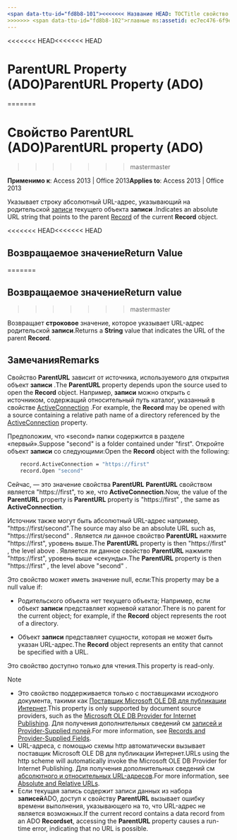 ```yaml
---
<span data-ttu-id="fd8b8-101"><<<<<<< Название HEAD: TOCTitle свойство ParentURL (ADO): свойство ParentURL (ADO) === название: свойство ParentURL (ADO) TOCTitle: свойство ParentURL (ADO)</span><span class="sxs-lookup"><span data-stu-id="fd8b8-101"><<<<<<< HEAD title: ParentURL Property (ADO) TOCTitle: ParentURL Property (ADO) ======= title: ParentURL property (ADO) TOCTitle: ParentURL property (ADO)</span></span>
>>>>>>> <span data-ttu-id="fd8b8-102">главные ms:assetid: ec7ec476-6f9e-8486-fe02-74995975df5c ms:mtpsurl: https://msdn.microsoft.com/library/JJ250200(v=office.15) ms:contentKeyID: 48548517 ms.date: 09/18/2015 mtps_version: v=office.15</span><span class="sxs-lookup"><span data-stu-id="fd8b8-102">master ms:assetid: ec7ec476-6f9e-8486-fe02-74995975df5c ms:mtpsurl: https://msdn.microsoft.com/library/JJ250200(v=office.15) ms:contentKeyID: 48548517 ms.date: 09/18/2015 mtps_version: v=office.15</span></span>
---
```


<span data-ttu-id="fd8b8-103"><<<<<<< HEAD</span><span class="sxs-lookup"><span data-stu-id="fd8b8-103"><<<<<<< HEAD</span></span>
# <a name="parenturl-property-ado"></a><span data-ttu-id="fd8b8-104">ParentURL Property (ADO)</span><span class="sxs-lookup"><span data-stu-id="fd8b8-104">ParentURL Property (ADO)</span></span>
=======
# <a name="parenturl-property-ado"></a><span data-ttu-id="fd8b8-105">Свойство ParentURL (ADO)</span><span class="sxs-lookup"><span data-stu-id="fd8b8-105">ParentURL property (ADO)</span></span>
>>>>>>> <span data-ttu-id="fd8b8-106">master</span><span class="sxs-lookup"><span data-stu-id="fd8b8-106">master</span></span>

<span data-ttu-id="fd8b8-107">**Применимо к**: Access 2013 | Office 2013</span><span class="sxs-lookup"><span data-stu-id="fd8b8-107">**Applies to**: Access 2013 | Office 2013</span></span>

<span data-ttu-id="fd8b8-108">Указывает строку абсолютный URL-адрес, указывающий на родительской [записи](record-object-ado.md) текущего объекта **записи** .</span><span class="sxs-lookup"><span data-stu-id="fd8b8-108">Indicates an absolute URL string that points to the parent [Record](record-object-ado.md) of the current **Record** object.</span></span>

<span data-ttu-id="fd8b8-109"><<<<<<< HEAD</span><span class="sxs-lookup"><span data-stu-id="fd8b8-109"><<<<<<< HEAD</span></span>
## <a name="return-value"></a><span data-ttu-id="fd8b8-110">Возвращаемое значение</span><span class="sxs-lookup"><span data-stu-id="fd8b8-110">Return Value</span></span>
=======
## <a name="return-value"></a><span data-ttu-id="fd8b8-111">Возвращаемое значение</span><span class="sxs-lookup"><span data-stu-id="fd8b8-111">Return value</span></span>
>>>>>>> <span data-ttu-id="fd8b8-112">master</span><span class="sxs-lookup"><span data-stu-id="fd8b8-112">master</span></span>

<span data-ttu-id="fd8b8-113">Возвращает **строковое** значение, которое указывает URL-адрес родительской **записи**.</span><span class="sxs-lookup"><span data-stu-id="fd8b8-113">Returns a **String** value that indicates the URL of the parent **Record**.</span></span>

## <a name="remarks"></a><span data-ttu-id="fd8b8-114">Замечания</span><span class="sxs-lookup"><span data-stu-id="fd8b8-114">Remarks</span></span>

<span data-ttu-id="fd8b8-115">Свойство **ParentURL** зависит от источника, используемого для открытия объект **записи** .</span><span class="sxs-lookup"><span data-stu-id="fd8b8-115">The **ParentURL** property depends upon the source used to open the **Record** object.</span></span> <span data-ttu-id="fd8b8-116">Например, **записи** можно открыть с источником, содержащий относительный путь каталог, указанный в свойстве [ActiveConnection](activeconnection-property-ado.md) .</span><span class="sxs-lookup"><span data-stu-id="fd8b8-116">For example, the **Record** may be opened with a source containing a relative path name of a directory referenced by the [ActiveConnection](activeconnection-property-ado.md) property.</span></span>

<span data-ttu-id="fd8b8-117">Предположим, что «second» папки содержится в разделе «первый».</span><span class="sxs-lookup"><span data-stu-id="fd8b8-117">Suppose "second" is a folder contained under "first".</span></span> <span data-ttu-id="fd8b8-118">Откройте объект **записи** со следующими:</span><span class="sxs-lookup"><span data-stu-id="fd8b8-118">Open the **Record** object with the following:</span></span>

```vb
    record.ActiveConnection = "https://first"
    record.Open "second"
```

<span data-ttu-id="fd8b8-119">Сейчас, — это значение свойства **ParentURL** **ParentURL** свойством является "https://first", то же, что **ActiveConnection**.</span><span class="sxs-lookup"><span data-stu-id="fd8b8-119">Now, the value of the **ParentURL** property is **ParentURL** property is "https://first" , the same as **ActiveConnection**.</span></span>

<span data-ttu-id="fd8b8-120">Источник также могут быть абсолютный URL-адрес например, "https://first/second".</span><span class="sxs-lookup"><span data-stu-id="fd8b8-120">The source may also be an absolute URL such as, "https://first/second" .</span></span> <span data-ttu-id="fd8b8-121">Является ли данное свойство **ParentURL** нажмите "https://first", уровень выше.</span><span class="sxs-lookup"><span data-stu-id="fd8b8-121">The **ParentURL** property is then "https://first" , the level above .</span></span> <span data-ttu-id="fd8b8-122">Является ли данное свойство **ParentURL** нажмите "https://first", уровень выше «секунды».</span><span class="sxs-lookup"><span data-stu-id="fd8b8-122">The **ParentURL** property is then "https://first" , the level above "second" .</span></span>

<span data-ttu-id="fd8b8-123">Это свойство может иметь значение null, если:</span><span class="sxs-lookup"><span data-stu-id="fd8b8-123">This property may be a null value if:</span></span>

- <span data-ttu-id="fd8b8-124">Родительского объекта нет текущего объекта; Например, если объект **записи** представляет корневой каталог.</span><span class="sxs-lookup"><span data-stu-id="fd8b8-124">There is no parent for the current object; for example, if the **Record** object represents the root of a directory.</span></span>

- <span data-ttu-id="fd8b8-125">Объект **записи** представляет сущности, которая не может быть указан URL-адрес.</span><span class="sxs-lookup"><span data-stu-id="fd8b8-125">The **Record** object represents an entity that cannot be specified with a URL.</span></span>

<span data-ttu-id="fd8b8-126">Это свойство доступно только для чтения.</span><span class="sxs-lookup"><span data-stu-id="fd8b8-126">This property is read-only.</span></span>


> [!NOTE]
> - <span data-ttu-id="fd8b8-127">Это свойство поддерживается только с поставщиками исходного документа, такими как [Поставщик Microsoft OLE DB для публикации Интернет](microsoft-ole-db-provider-for-internet-publishing.md).</span><span class="sxs-lookup"><span data-stu-id="fd8b8-127">This property is only supported by document source providers, such as the [Microsoft OLE DB Provider for Internet Publishing](microsoft-ole-db-provider-for-internet-publishing.md).</span></span> <span data-ttu-id="fd8b8-128">Для получения дополнительных сведений см [записей и Provider-Supplied полей](records-and-provider-supplied-fields.md).</span><span class="sxs-lookup"><span data-stu-id="fd8b8-128">For more information, see [Records and Provider-Supplied Fields](records-and-provider-supplied-fields.md).</span></span>
> - <span data-ttu-id="fd8b8-129">URL-адреса, с помощью схемы http автоматически вызывает поставщик Microsoft OLE DB для публикации Интернет.</span><span class="sxs-lookup"><span data-stu-id="fd8b8-129">URLs using the http scheme will automatically invoke the Microsoft OLE DB Provider for Internet Publishing.</span></span> <span data-ttu-id="fd8b8-130">Для получения дополнительных сведений см [абсолютного и относительных URL-адресов](absolute-and-relative-urls.md).</span><span class="sxs-lookup"><span data-stu-id="fd8b8-130">For more information, see [Absolute and Relative URLs](absolute-and-relative-urls.md).</span></span> 
> - <span data-ttu-id="fd8b8-131">Если текущая запись содержит записи данных из набора **записей**ADO, доступ к свойству **ParentURL** вызывает ошибку времени выполнения, указывающего на то, что URL-адрес не является возможных.</span><span class="sxs-lookup"><span data-stu-id="fd8b8-131">If the current record contains a data record from an ADO **Recordset**, accessing the **ParentURL** property causes a run-time error, indicating that no URL is possible.</span></span>


